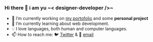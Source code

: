 ### Hi there 👋 i am yu ~< designer-developer />~

- 🔨 I’m currently working on [my portofolio](https://anuu.me) and some **personal project**
- 📖 I’m currently learning about web development.
- 💡 I love languages, both human and computer languages.
- 📫 How to reach me: 🐦 [Twitter](https://twitter.com/messages/compose?recipient_id=404231293) & 📧 [email](mailto:anuuyu@gmail.com)
